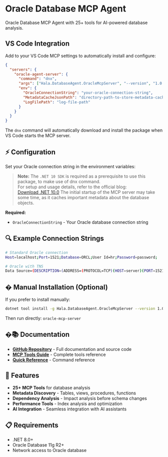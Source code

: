 # Oracle Database MCP Agent

Oracle Database MCP Agent with 25+ tools for AI-powered database analysis.

##  VS Code Integration

Add to your VS Code MCP settings to automatically install and configure:

```json
{
  "servers": {
    "oracle-agent-server": {
      "command": "dnx",
      "args": ["Hala.DatabaseAgent.OracleMcpServer", "--version", "1.0.12-preview", "--yes"],
      "env": {
        "OracleConnectionString": "your-oracle-connection-string",
        "MetadataCacheJsonPath": "directory-path-to-store-metadata-cache",
        "LogFilePath": "log-file-path"
      }
    }
  }
}
```

The `dnx` command will automatically download and install the package when VS Code starts the MCP server.

## ⚡ Configuration

Set your Oracle connection string in the environment variables:

> **Note:** The `.NET 10 SDK` is required as a prerequisite to use this package, to make use of dnx command.  
> For setup and usage details, refer to the official blog:  
> [Download .NET 10.0](https://dotnet.microsoft.com/en-us/download/dotnet/10.0)
> The initial startup of the MCP server may take some time, as it caches important metadata about the database objects.

**Required:**
- `OracleConnectionString` - Your Oracle database connection string

## 🔍 Example Connection Strings

```bash
# Standard Oracle connection
Host=localhost;Port=1521;Database=ORCL;User Id=hr;Password=password;

# Oracle with TNS
Data Source=(DESCRIPTION=(ADDRESS=(PROTOCOL=TCP)(HOST=server)(PORT=1521))(CONNECT_DATA=(SERVICE_NAME=service)));User Id=user;Password=pass;
```

## � Manual Installation (Optional)

If you prefer to install manually:

```bash
dotnet tool install -g Hala.DatabaseAgent.OracleMcpServer --version 1.0.10-preview
```

Then run directly: `oracle-mcp-server`

## �📚 Documentation

- **[GitHub Repository](https://github.com/ram62836/database-mcp-agent)** - Full documentation and source code
- **[MCP Tools Guide](https://github.com/ram62836/database-mcp-agent/blob/main/MCP_TOOLS_GUIDE.md)** - Complete tools reference
- **[Quick Reference](https://github.com/ram62836/database-mcp-agent/blob/main/QUICK_REFERENCE.md)** - Command reference

## 🎯 Features

- **25+ MCP Tools** for database analysis
- **Metadata Discovery** - Tables, views, procedures, functions
- **Dependency Analysis** - Impact analysis before schema changes
- **Performance Tools** - Index analysis and optimization
- **AI Integration** - Seamless integration with AI assistants

## 📋 Requirements

- .NET 8.0+
- Oracle Database 11g R2+
- Network access to Oracle database
